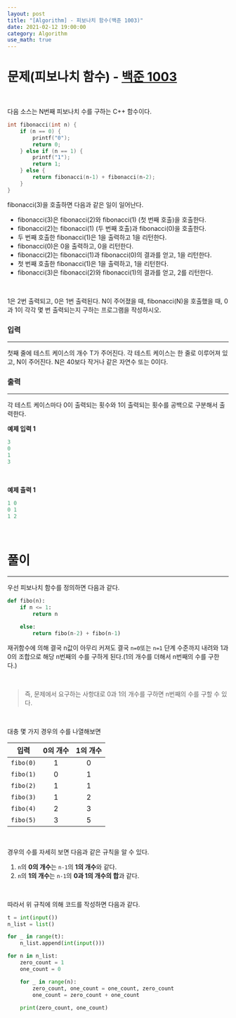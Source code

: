 ```yaml
---
layout: post
title: "[Algorithm] - 피보나치 함수(백준 1003)"
date: 2021-02-12 19:00:00
category: Algorithm
use_math: true
---
```


# 문제(피보나치 함수) - [백준 1003](https://www.acmicpc.net/problem/1003)

<br>

다음 소스는 N번째 피보나치 수를 구하는 C++ 함수이다.

```cpp
int fibonacci(int n) {
    if (n == 0) {
        printf("0");
        return 0;
    } else if (n == 1) {
        printf("1");
        return 1;
    } else {
        return fibonacci(n‐1) + fibonacci(n‐2);
    }
}
```
fibonacci(3)을 호출하면 다음과 같은 일이 일어난다.

- fibonacci(3)은 fibonacci(2)와 fibonacci(1) (첫 번째 호출)을 호출한다.
- fibonacci(2)는 fibonacci(1) (두 번째 호출)과 fibonacci(0)을 호출한다.
- 두 번째 호출한 fibonacci(1)은 1을 출력하고 1을 리턴한다.
- fibonacci(0)은 0을 출력하고, 0을 리턴한다.
- fibonacci(2)는 fibonacci(1)과 fibonacci(0)의 결과를 얻고, 1을 리턴한다.
- 첫 번째 호출한 fibonacci(1)은 1을 출력하고, 1을 리턴한다.
- fibonacci(3)은 fibonacci(2)와 fibonacci(1)의 결과를 얻고, 2를 리턴한다.

<br>

1은 2번 출력되고, 0은 1번 출력된다. N이 주어졌을 때, fibonacci(N)을 호출했을 때, 0과 1이 각각 몇 번 출력되는지 구하는 프로그램을 작성하시오.

### 입력
<hr>

첫째 줄에 테스트 케이스의 개수 T가 주어진다.
각 테스트 케이스는 한 줄로 이루어져 있고, N이 주어진다. N은 40보다 작거나 같은 자연수 또는 0이다.

### 출력
<hr>

각 테스트 케이스마다 0이 출력되는 횟수와 1이 출력되는 횟수를 공백으로 구분해서 출력한다.

**예제 입력 1**
```python
3
0
1
3
```

<br>

**예제 출력 1** 
```python
1 0
0 1
1 2
```

<br>

# 풀이
<hr>

우선 피보나치 함수를 정의하면 다음과 같다.
```python
def fibo(n):
    if n <= 1:
        return n

    else:
        return fibo(n-2) + fibo(n-1)
```

재귀함수에 의해 결국 n값이 아무리 커져도 결국 ```n=0```또는 ```n=1``` 단계 수준까지 내려와 1과 0의 조합으로 해당 n번째의 수를 구하게 된다.(1의 개수를 더해서 n번째의 수를 구한다.)

<br>

> 즉, 문제에서 요구하는 사항대로 0과 1의 개수를 구하면 n번째의 수를 구할 수 있다.

<br>

대충 몇 가지 경우의 수를 나열해보면<br>

| 입력 | 0의 개수 | 1의 개수 |
|:----:|:-------:|:--------:|
|```fibo(0)```|1|0|
|```fibo(1)```|0|1|
|```fibo(2)```|1|1|
|```fibo(3)```|1|2|
|```fibo(4)```|2|3|
|```fibo(5)```|3|5|

<br>

경우의 수를 자세히 보면 다음과 같은 규칙을 알 수 있다.<br>
1. ```n```의 **0의 개수**는 ```n-1```의 **1의 개수**와 같다.
2. ```n```의 **1의 개수**는 ```n-1```의 **0과 1의 개수의 합**과 같다.

<br>

따라서 위 규칙에 의해 코드를 작성하면 다음과 같다.

```python
t = int(input())
n_list = list()

for _ in range(t):
    n_list.append(int(input()))

for n in n_list:
    zero_count = 1
    one_count = 0

    for _ in range(n):
        zero_count, one_count = one_count, zero_count
        one_count = zero_count + one_count
        
    print(zero_count, one_count)
```